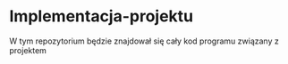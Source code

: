 # Implementacja-projektu
W tym repozytorium będzie znajdował się cały kod programu związany z projektem
